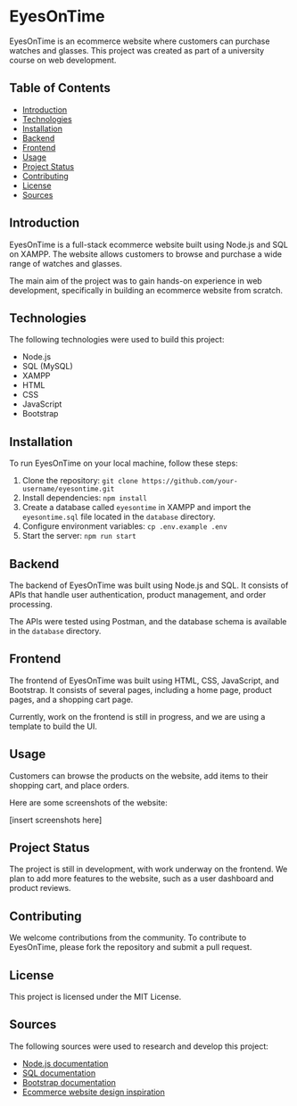 # EyesOnTime

EyesOnTime is an ecommerce website where customers can purchase watches and glasses. This project was created as part of a university course on web development.

## Table of Contents

- [Introduction](#introduction)
- [Technologies](#technologies)
- [Installation](#installation)
- [Backend](#backend)
- [Frontend](#frontend)
- [Usage](#usage)
- [Project Status](#project-status)
- [Contributing](#contributing)
- [License](#license)
- [Sources](#sources)

## Introduction

EyesOnTime is a full-stack ecommerce website built using Node.js and SQL on XAMPP. The website allows customers to browse and purchase a wide range of watches and glasses. 

The main aim of the project was to gain hands-on experience in web development, specifically in building an ecommerce website from scratch. 

## Technologies

The following technologies were used to build this project:

- Node.js
- SQL (MySQL)
- XAMPP
- HTML
- CSS
- JavaScript
- Bootstrap

## Installation

To run EyesOnTime on your local machine, follow these steps:

1. Clone the repository: `git clone https://github.com/your-username/eyesontime.git`
2. Install dependencies: `npm install`
3. Create a database called `eyesontime` in XAMPP and import the `eyesontime.sql` file located in the `database` directory.
4. Configure environment variables: `cp .env.example .env`
5. Start the server: `npm run start`

## Backend

The backend of EyesOnTime was built using Node.js and SQL. It consists of APIs that handle user authentication, product management, and order processing. 

The APIs were tested using Postman, and the database schema is available in the `database` directory.

## Frontend

The frontend of EyesOnTime was built using HTML, CSS, JavaScript, and Bootstrap. It consists of several pages, including a home page, product pages, and a shopping cart page.

Currently, work on the frontend is still in progress, and we are using a template to build the UI. 

## Usage

Customers can browse the products on the website, add items to their shopping cart, and place orders. 

Here are some screenshots of the website:

[insert screenshots here]

## Project Status

The project is still in development, with work underway on the frontend. We plan to add more features to the website, such as a user dashboard and product reviews.

## Contributing

We welcome contributions from the community. To contribute to EyesOnTime, please fork the repository and submit a pull request.

## License

This project is licensed under the MIT License.

## Sources

The following sources were used to research and develop this project:

- [Node.js documentation](https://nodejs.org/en/docs/)
- [SQL documentation](https://dev.mysql.com/doc/)
- [Bootstrap documentation](https://getbootstrap.com/docs/5.1/getting-started/introduction/)
- [Ecommerce website design inspiration](https://www.shopify.com/website/examples/ecommerce)
